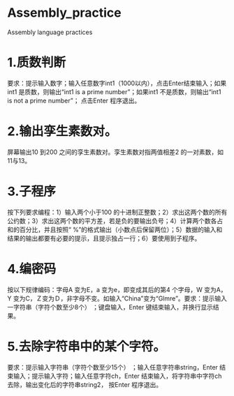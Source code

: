 # Assembly_practice
Assembly language practices

# 1.质数判断  
要求：提示输入数字；输入任意数字int1（1000以内），点击Enter结束输入；如果int1 是质数，则输出“int1 is a prime number”；如果int1 不是质数，则输出“int1 is not a prime number”； 点击Enter 程序退出。 

# 2.输出孪生素数对。
屏幕输出10 到200 之间的孪生素数对。孪生素数对指两值相差2 的一对素数，如11与13。 

# 3.子程序
按下列要求编程：1）输入两个小于100 的十进制正整数；2）求出这两个数的所有公约数；3）求出这两个数的平方差，若是负的要输出负号；4）计算两个数各占和的百分比，并且按照“ %”的格式输出（小数点后保留两位）；5）数据的输入和结果的输出都要有必要的提示，且提示独占一行；6）要使用到子程序。

# 4.编密码
按以下规律编码：字母A 变为E，a 变为e，即变成其后的第4 个字母，W 变为A，Y 变为C，Ｚ变为Ｄ，非字母不变。如输入“China”变为“Glmre”。要求：提示输入一字符串（字符个数至少8个） ；键盘输入，Enter 键结束输入，并换行显示结果。 

# 5.去除字符串中的某个字符。
要求：提示输入字符串（字符个数至少15个） ；输入任意字符串string，Enter 结束输入；提示输入字符；输入任意字符ch，Enter 结束输入，将字符串中字符ch 去除，输出变化后的字符串string2， 按Enter 程序退出。

